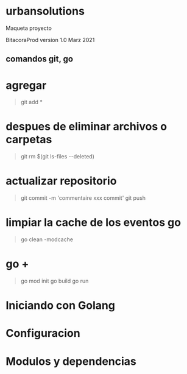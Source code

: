 # urbansolutions

Maqueta proyecto 

BitacoraProd version 1.0
Marz 2021


## comandos git, go
# agregar
> git add *
# despues de eliminar archivos o carpetas 
> git rm $(git ls-files --deleted)
# actualizar repositorio
> git commit -m 'commentaire xxx commit'
> git push
# limpiar la cache de los eventos go
> go clean -modcache

# go + 
> go mod init
> go build
> go run



# Iniciando con Golang

# Configuracion

# Modulos y dependencias
